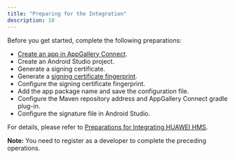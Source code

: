 ```yaml
---
title: "Preparing for the Integration"
description: 10
---
```


<p>Before you get started, complete the following preparations:</p>
<ul>
	<li><a href="https://developer.huawei.com/consumer/en/doc/development/HMSCore-Guides/config-agc-0000001050990353" target="_blank">Create an app in AppGallery Connect</a>.</li>
	<li>Create an Android Studio project.</li>
	<li>Generate a signing certificate.</li>
	<li>Generate a <a href="https://developer.huawei.com/consumer/en/codelab/HMSPreparation/index.html" target="_blank">signing certificate fingerprint</a>.</li>
	<li>Configure the signing certificate fingerprint.</li>
	<li>Add the app package name and save the configuration file.</li>
	<li>Configure the Maven repository address and AppGallery Connect gradle plug-in.</li>
	<li>Configure the signature file in Android Studio.</li>
</ul>
<p>For details, please refer to <a href="https://developer.huawei.com/consumer/en/codelab/HMSPreparation/index.html#0" target="_blank">Preparations for Integrating HUAWEI HMS</a>.</p>
<aside class="special">
	<p><strong>Note:</strong> You need to register as a developer to complete the preceding operations.</p>
</aside>
